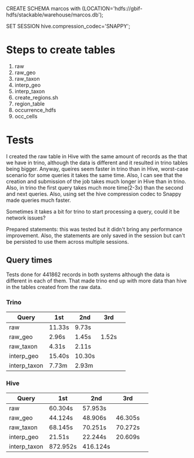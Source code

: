 CREATE SCHEMA marcos with (LOCATION='hdfs://gbif-hdfs/stackable/warehouse/marcos.db');

SET SESSION hive.compression_codec='SNAPPY';

# Steps to create tables
1. raw
2. raw_geo
3. raw_taxon
4. interp_geo
5. interp_taxon
6. create_regions.sh
7. region_table
8. occurrence_hdfs
9. occ_cells


# Tests

I created the raw table in Hive with the same amount of records as the that we have in trino, although the data is different
and it resulted in trino tables being bigger. Anyway, queires seem faster in trino than in Hive, worst-case scenario for some
queries it takes the same time. Also, I can see that the creation and submission of the job takes much longer in Hive than
in trino. Also, in trino the first query takes much more time(2-3x) than the second and next queries. Also, using set the
hive compression codec to Snappy made queries much faster.

Sometimes it takes a bit for trino to start processing a query, could it be network issues?

Prepared statements: this was tested but it didn't bring any performance improvement. Also, the statements are only saved
in the session but can't be persisted to use them across multiple sessions.


## Query times

Tests done for 441862 records in both systems although the data is different in each of them. That made trino end up with
more data than hive in the tables created from the raw data.

### Trino

| Query     | 1st    | 2nd | 3rd   |   |
|-----------|--------|--|-------|---|
| raw       | 11.33s | 9.73s |       |   |
| raw_geo   | 2.96s  | 1.45s | 1.52s |   |
| raw_taxon | 4.31s  | 2.11s |       |   |
| interp_geo | 15.40s | 10.30s |       |   |
| interp_taxon | 7.73m | 2.93m |       |   |


### Hive

| Query     | 1st | 2nd | 3rd     |   |
|-----------|---|--|---------|---|
| raw       | 60.304s | 57.953s |         |   |
| raw_geo   | 44.124s | 48.906s | 46.305s |   |
| raw_taxon | 68.145s | 70.251s | 70.272s |   |
| interp_geo | 21.51s | 22.244s | 20.609s |   |
| interp_taxon | 872.952s | 416.124s |         |   |


